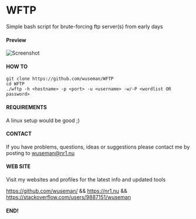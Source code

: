 # WFTP

Simple bash script for brute-forcing ftp server(s) from early days

#### Preview

![Screenshot](https://nr1.nu/archive/ftp-bruter/ftp-bruter.gif)

#### HOW TO

    git clone https://github.com/wuseman/WFTP
    cd WFTP
    ./wftp -h <hostname> -p <port> -u <username> -w/-P <wordlist OR password>

#### REQUIREMENTS

A linux setup would be good ;)

#### CONTACT 

If you have problems, questions, ideas or suggestions please contact me by posting to wuseman@nr1.nu

#### WEB SITE

Visit my websites and profiles for the latest info and updated tools

https://github.com/wuseman/ && https://nr1.nu && https://stackoverflow.com/users/9887151/wuseman

#### END!
